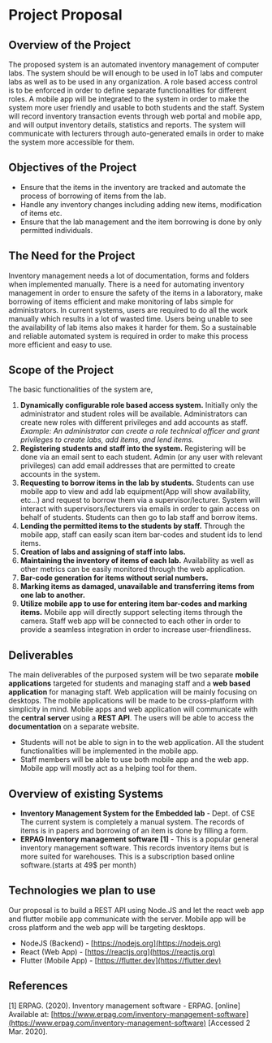 # Project Proposal

## Overview of the Project

The proposed system is an automated inventory management of computer labs.  The system should be will enough to be used in IoT labs and computer labs as well as to be used in any organization. A role based access control is to be enforced in order to define separate functionalities for different roles. A mobile app will be integrated to the system in order to make the system more user friendly and usable to both students and the staff. System will record inventory transaction events through web portal and mobile app, and will output inventory details, statistics and reports. The system will communicate with lecturers through auto-generated emails in order to make the system more accessible for them.

## Objectives of the Project

- Ensure that the items in the inventory are tracked and automate the process of borrowing of items from the lab.
- Handle any inventory changes including adding new items, modification of items etc.
- Ensure that the lab management and the item borrowing is done by only permitted individuals.

## The Need for the Project

Inventory management needs a lot of documentation, forms and folders when implemented manually. There is a need for automating inventory management in order to ensure the safety of the items in a laboratory, make borrowing of items efficient and make monitoring of labs simple for administrators. In current systems, users are required to do all the work manually which results in a lot of wasted time. Users being unable to see the availability of lab items also makes it harder for them. So a sustainable and reliable automated system is required in order to make this process more efficient and easy to use.

## Scope of the Project

The basic functionalities of the system are,

1. **Dynamically configurable role based access system.** Initially only the administrator and student roles will be available. Administrators can create new roles with different privileges and add accounts as staff. *Example: An administrator can create a role technical officer and grant privileges to create labs, add items, and lend items.*
2. **Registering students and staff into the system.** Registering will be done via an email sent to each student. Admin (or any user with relevant privileges) can add email addresses that are permitted to create accounts in the system.
3. **Requesting to borrow items in the lab by students.** Students can use mobile app to view and add lab equipment(App will show availability, etc...) and request to borrow them via a supervisor/lecturer. System will interact with supervisors/lecturers via emails in order to gain access on behalf of students. Students can then go to lab staff and borrow items.
4. **Lending the permitted items to the students by staff.** Through the mobile app, staff can easily scan item bar-codes and student ids to lend items.
5. **Creation of labs and assigning of staff into labs.**
6. **Maintaining the inventory of items of each lab.** Availability as well as other metrics can be easily monitored through the web application.
7. **Bar-code generation for items without serial numbers.**
8. **Marking items as damaged, unavailable and transferring items from one lab to another.**
9. **Utilize mobile app to use for entering item bar-codes and marking items.** Mobile app will directly support selecting items through the camera. Staff web app will be connected to each other in order to provide a seamless integration in order to increase user-friendliness.

## Deliverables

The main deliverables of the purposed system will be two separate **mobile applications** targeted for students and managing staff and a **web based application** for managing staff. Web application will be mainly focusing on desktops. The mobile applications will be made to be cross-platform with simplicity in mind. Mobile apps and web application will communicate with the **central server** using a **REST API**. The users will be able to access the **documentation** on a separate website.

- Students will not be able to sign in to the web application. All the student functionalities will be implemented in the mobile app.
- Staff members will be able to use both mobile app and the web app. Mobile app will mostly act as a helping tool for them.

## Overview of existing Systems

- **Inventory Management System for the Embedded lab** - Dept. of CSE
The current system is completely a manual system.  The records of items is in papers and borrowing of an item is done by filling a form.
- **ERPAG Inventory management software [1]** - This is a popular general inventory management software. This records inventory items but is more suited for warehouses. This is a subscription based online software.(starts at 49$ per month)

## Technologies we plan to use

Our proposal is to build a REST API using Node.JS and let the react web app and flutter mobile app communicate with the server. Mobile app will be cross platform and the web app will be targeting desktops.

- NodeJS (Backend) - [https://nodejs.org](https://nodejs.org)
- React (Web App) - [https://reactjs.org](https://reactjs.org)
- Flutter (Mobile App) - [https://flutter.dev](https://flutter.dev)

## References

[1] ERPAG. (2020). Inventory management software - ERPAG. [online] Available at: [https://www.erpag.com/inventory-management-software](https://www.erpag.com/inventory-management-software) [Accessed 2 Mar. 2020].
